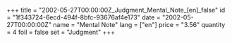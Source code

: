 +++
title = "2002-05-27T00:00:00Z_Judgment_Mental_Note_[en]_false"
id = "1f343724-6ecd-494f-8bfc-93676af4e173"
date = "2002-05-27T00:00:00Z"
name = "Mental Note"
lang = ["en"]
price = "3.56"
quantity = 4
foil = false
set = "Judgment"
+++
